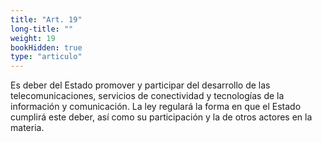```yaml
---
title: "Art. 19"
long-title: ""
weight: 19
bookHidden: true
type: "articulo"
---
```

Es deber del Estado promover y participar del desarrollo de las telecomunicaciones, servicios de conectividad y tecnologías de la información y comunicación. La ley regulará la forma en que el Estado cumplirá este deber, así como su participación y la de otros actores en la materia.
